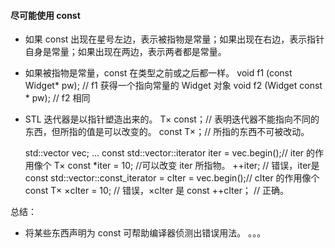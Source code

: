 #### 尽可能使用 const
- 如果 const 出现在星号左边，表示被指物是常量；如果出现在右边，表示指针自身是常量；如果出现在两边，表示两者都是常量。
- 如果被指物是常量，const 在类型之前或之后都一样。
    void f1 (const Widget* pw); // f1 获得一个指向常量的 Widget 对象
    void f2 (Widget const * pw); // f2 相同
- STL 迭代器是以指针塑造出来的。
    T× const；// 表明迭代器不能指向不同的东西，但所指的值是可以改变的。
    const T×；// 所指的东西不可被改动。

    std::vector<int> vec;
    ...
    const std::vector<int>::iterator iter = vec.begin();// iter 的作用像个 T× const
    *iter = 10;  //可以改变 iter 所指物。
    ++iter;  // 错误，iter是const
    std::vector<int>::const_iterator = cIter = vec.begin();// cIter 的作用像个 const T×
    ×cIter = 10;  // 错误，×cIter 是 const
    ++cIter；    // 正确。

总结：
- 将某些东西声明为 const 可帮助编译器侦测出错误用法。
。。。
